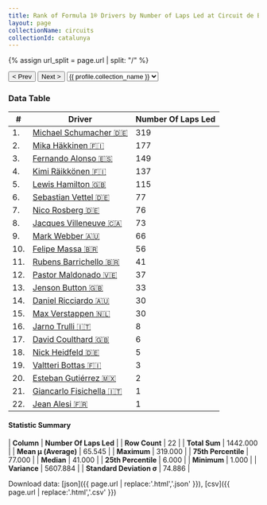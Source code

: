 ```yaml
---
title: Rank of Formula 1® Drivers by Number of Laps Led at Circuit de Barcelona-Catalunya
layout: page
collectionName: circuits
collectionId: catalunya
---
```


{% assign url_split = page.url | split: "/" %}
<div id="collection-navigation">
<button onclick="selector.options[selector.selectedIndex-1].value && (window.location = selector.options[selector.selectedIndex-1].value);">&lt; Prev</button>
<button onclick="selector.options[selector.selectedIndex+1].value && (window.location = selector.options[selector.selectedIndex+1].value);">Next &gt;</button>
<select id="selector" onchange="this.options[this.selectedIndex].value && (window.location = this.options[this.selectedIndex].value);">
  {% for collectionId in site.data[page.collectionName].refs %}
    {% if collectionId == page.collectionId %}
      {% assign selected = "selected" %}
    {% else %}
      {% assign selected = "" %}
    {% endif %}
    {% assign profile = site.data[page.collectionName][collectionId].profile %}
    <option value="/f1/{{ page.collectionName }}/{{ collectionId }}/{{ url_split[4] }}" {{ selected }}>{{ profile.collection_name }}</option>
  {% endfor %}
</select>
</div>

<canvas id="chart" width="400" height="180"></canvas>
<script>
var data = {
    "datasets": [
        {
            "backgroundColor": [
                "#9C8E8D",
                "#9C8E8D",
                "#9C8E8D",
                "#9C8E8D",
                "#9C8E8D",
                "#9C8E8D",
                "#9C8E8D",
                "#9C8E8D",
                "#9C8E8D",
                "#9C8E8D",
                "#9C8E8D",
                "#9C8E8D",
                "#9C8E8D",
                "#9C8E8D",
                "#9C8E8D",
                "#9C8E8D",
                "#9C8E8D",
                "#9C8E8D",
                "#9C8E8D",
                "#9C8E8D",
                "#9C8E8D",
                "#9C8E8D"
            ],
            "borderColor": [
                "#1D181E",
                "#1D181E",
                "#1D181E",
                "#1D181E",
                "#1D181E",
                "#1D181E",
                "#1D181E",
                "#1D181E",
                "#1D181E",
                "#1D181E",
                "#1D181E",
                "#1D181E",
                "#1D181E",
                "#1D181E",
                "#1D181E",
                "#1D181E",
                "#1D181E",
                "#1D181E",
                "#1D181E",
                "#1D181E",
                "#1D181E",
                "#1D181E"
            ],
            "borderWidth": 1,
            "data": [
                319.0,
                177.0,
                149.0,
                137.0,
                115.0,
                77.0,
                76.0,
                73.0,
                66.0,
                56.0,
                41.0,
                37.0,
                33.0,
                30.0,
                30.0,
                8.0,
                6.0,
                5.0,
                3.0,
                2.0,
                1.0,
                1.0
            ],
            "label": "Number Of Laps Led"
        }
    ],
    "labels": [
        "Michael Schumacher",
        "Mika Häkkinen",
        "Fernando Alonso",
        "Kimi Räikkönen",
        "Lewis Hamilton",
        "Sebastian Vettel",
        "Nico Rosberg",
        "Jacques Villeneuve",
        "Mark Webber",
        "Felipe Massa",
        "Rubens Barrichello",
        "Pastor Maldonado",
        "Jenson Button",
        "Daniel Ricciardo",
        "Max Verstappen",
        "Jarno Trulli",
        "David Coulthard",
        "Nick Heidfeld",
        "Valtteri Bottas",
        "Esteban Gutiérrez",
        "Giancarlo Fisichella",
        "Jean Alesi"
    ]
};
var options = {
  legend: {
    display: false
  },
  scales: {
    xAxes: [{
      ticks: {
        beginAtZero: true,
        maxRotation: 180,
        display: window.innerWidth > 800
      }
    }],
    yAxes: [{
      ticks: {
        beginAtZero: true
      }
    }]
  },
  onResize: function(chart, size) {
    chart.options.scales.xAxes[0].ticks.display = size.width > 800;
  }
};
var chart = new Chart("chart", {
    data: data,
    type: 'bar',
    options: options
});
</script>



### Data Table

| # | Driver | Number Of Laps Led |
|--|--|--|
| 1. | [Michael Schumacher 🇩🇪](/f1/drivers/michael_schumacher) | 319 |
| 2. | [Mika Häkkinen 🇫🇮](/f1/drivers/hakkinen) | 177 |
| 3. | [Fernando Alonso 🇪🇸](/f1/drivers/alonso) | 149 |
| 4. | [Kimi Räikkönen 🇫🇮](/f1/drivers/raikkonen) | 137 |
| 5. | [Lewis Hamilton 🇬🇧](/f1/drivers/hamilton) | 115 |
| 6. | [Sebastian Vettel 🇩🇪](/f1/drivers/vettel) | 77 |
| 7. | [Nico Rosberg 🇩🇪](/f1/drivers/rosberg) | 76 |
| 8. | [Jacques Villeneuve 🇨🇦](/f1/drivers/villeneuve) | 73 |
| 9. | [Mark Webber 🇦🇺](/f1/drivers/webber) | 66 |
| 10. | [Felipe Massa 🇧🇷](/f1/drivers/massa) | 56 |
| 11. | [Rubens Barrichello 🇧🇷](/f1/drivers/barrichello) | 41 |
| 12. | [Pastor Maldonado 🇻🇪](/f1/drivers/maldonado) | 37 |
| 13. | [Jenson Button 🇬🇧](/f1/drivers/button) | 33 |
| 14. | [Daniel Ricciardo 🇦🇺](/f1/drivers/ricciardo) | 30 |
| 15. | [Max Verstappen 🇳🇱](/f1/drivers/max_verstappen) | 30 |
| 16. | [Jarno Trulli 🇮🇹](/f1/drivers/trulli) | 8 |
| 17. | [David Coulthard 🇬🇧](/f1/drivers/coulthard) | 6 |
| 18. | [Nick Heidfeld 🇩🇪](/f1/drivers/heidfeld) | 5 |
| 19. | [Valtteri Bottas 🇫🇮](/f1/drivers/bottas) | 3 |
| 20. | [Esteban Gutiérrez 🇲🇽](/f1/drivers/gutierrez) | 2 |
| 21. | [Giancarlo Fisichella 🇮🇹](/f1/drivers/fisichella) | 1 |
| 22. | [Jean Alesi 🇫🇷](/f1/drivers/alesi) | 1 |

#### Statistic Summary

| **Column** | **Number Of Laps Led** |
| **Row Count** | 22 |
| **Total Sum** | 1442.000 |
| **Mean μ (Average)** | 65.545 |
| **Maximum** | 319.000 |
| **75th Percentile** | 77.000 |
| **Median** | 41.000 |
| **25th Percentile** | 6.000 |
| **Minimum** | 1.000 |
| **Variance** | 5607.884 |
| **Standard Deviation σ** | 74.886 |

Download data: [json]({{ page.url | replace:'.html','.json' }}), [csv]({{ page.url | replace:'.html','.csv' }})

